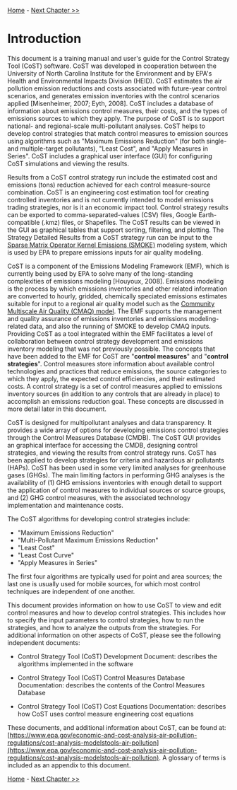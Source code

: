 <!-- BEGIN COMMENT -->

[Home](README.md) - [Next Chapter >>](ch2_installing_cost.md)

<!-- END COMMENT -->

# Introduction

This document is a training manual and user's guide for the Control Strategy Tool (CoST) software. CoST was developed in cooperation between the University of North Carolina Institute for the Environment and by EPA's Health and Environmental Impacts Division (HEID). CoST estimates the air pollution emission reductions and costs associated with future-year control scenarios, and generates emission inventories with the control scenarios applied [Misenheimer, 2007; Eyth, 2008]. CoST includes a database of information about emissions control measures, their costs, and the types of emissions sources to which they apply. The purpose of CoST is to support national- and regional-scale multi-pollutant analyses. CoST helps to develop control strategies that match control measures to emission sources using algorithms such as "Maximum Emissions Reduction" (for both single- and multiple-target pollutants), "Least Cost", and "Apply Measures in Series". CoST includes a graphical user interface (GUI) for configuring CoST simulations and viewing the results.

Results from a CoST control strategy run include the estimated cost and emissions (tons) reduction achieved for each control measure-source combination. CoST is an engineering cost estimation tool for creating controlled inventories and is not currently intended to model emissions trading strategies, nor is it an economic impact tool. Control strategy results can be exported to comma-separated-values (CSV) files, Google Earth-compatible (.kmz) files, or Shapefiles. The CoST results can be viewed in the GUI as graphical tables that support sorting, filtering, and plotting. The Strategy Detailed Results from a CoST strategy run can be input to the [Sparse Matrix Operator Kernel Emissions (SMOKE)](http://www.smoke-model.org) modeling system, which is used by EPA to prepare emissions inputs for air quality modeling.

CoST is a component of the Emissions Modeling Framework (EMF), which is currently being used by EPA to solve many of the long-standing complexities of emissions modeling [Houyoux, 2008]. Emissions modeling is the process by which emissions inventories and other related information are converted to hourly, gridded, chemically speciated emissions estimates suitable for input to a regional air quality model such as the [Community Multiscale Air Quality (CMAQ) model](http://www.epa.gov/cmaq). The EMF supports the management and quality assurance of emissions inventories and emissions modeling-related data, and also the running of SMOKE to develop CMAQ inputs. Providing CoST as a tool integrated within the EMF facilitates a level of collaboration between control strategy development and emissions inventory modeling that was not previously possible. The concepts that have been added to the EMF for CoST are "**control measures**" and "**control strategies**". Control measures store information about available control technologies and practices that reduce emissions, the source categories to which they apply, the expected control efficiencies, and their estimated costs. A control strategy is a set of control measures applied to emissions inventory sources (in addition to any controls that are already in place) to accomplish an emissions reduction goal. These concepts are discussed in more detail later in this document.

CoST is designed for multipollutant analyses and data transparency. It provides a wide array of options for developing emissions control strategies through the Control Measures Database (CMDB). The CoST GUI provides an graphical interface for accessing the CMDB, designing control strategies, and viewing the results from control strategy runs. CoST has been applied to develop strategies for criteria and hazardous air pollutants (HAPs). CoST has been used in some very limited analyses for greenhouse gases (GHGs). The main limiting factors in performing GHG analyses is the availability of (1) GHG emissions inventories with enough detail to support the application of control measures to individual sources or source groups, and (2) GHG control measures, with the associated technology implementation and maintenance costs.

The CoST algorithms for developing control strategies include:

* "Maximum Emissions Reduction"
* "Multi-Pollutant Maximum Emissions Reduction"
* "Least Cost"
* "Least Cost Curve"
* "Apply Measures in Series"

The first four algorithms are typically used for point and area sources; the last one is usually used for mobile sources, for which most control techniques are independent of one another.

This document provides information on how to use CoST to view and edit control measures and how to develop control strategies. This includes how to specify the input parameters to control strategies, how to run the strategies, and how to analyze the outputs from the strategies. For additional information on other aspects of CoST, please see the following independent documents:

* Control Strategy Tool (CoST) Development Document: describes the algorithms implemented in the software

* Control Strategy Tool (CoST) Control Measures Database Documentation: describes the contents of the Control Measures Database

* Control Strategy Tool (CoST) Cost Equations Documentation: describes how CoST uses control measure engineering cost equations

These documents, and additional information about CoST, can be found at: [https://www.epa.gov/economic-and-cost-analysis-air-pollution-regulations/cost-analysis-modelstools-air-pollution](https://www.epa.gov/economic-and-cost-analysis-air-pollution-regulations/cost-analysis-modelstools-air-pollution). A glossary of terms is included as an appendix to this document.

<!-- BEGIN COMMENT -->

[Home](README.md) - [Next Chapter >>](ch2_installing_cost.md)<br>

<!-- END COMMENT -->

